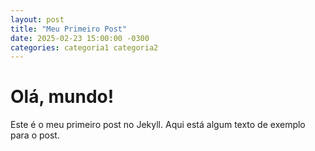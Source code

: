 ```yaml
---
layout: post
title: "Meu Primeiro Post"
date: 2025-02-23 15:00:00 -0300
categories: categoria1 categoria2
---
```


# Olá, mundo!

Este é o meu primeiro post no Jekyll. Aqui está algum texto de exemplo para o post.

